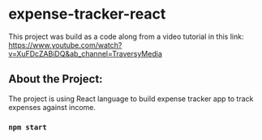 # expense-tracker-react

This project was build as a code along from a video tutorial in this link: https://www.youtube.com/watch?v=XuFDcZABiDQ&ab_channel=TraversyMedia 

## About the Project:
The project is using React language to build expense tracker app to track expenses against income.

### `npm start`

